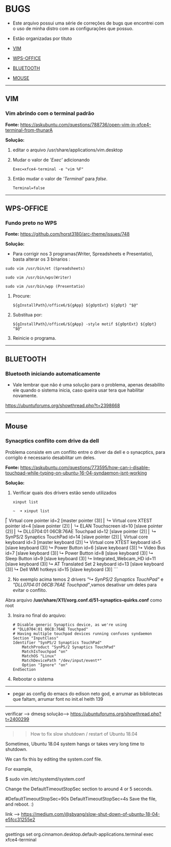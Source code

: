 BUGS
====

* Este arquivo possui uma série de correções de bugs que encontrei com o uso de minha distro com as configurações que possuo.

* Estão organizadas por tituto



- [VIM](#vim)

- [WPS-OFFICE](#wps-office)

- [BLUETOOTH](#bluetooth)

- [MOUSE](#mouse)


---
VIM
---


###  Vim abrindo com o terminal padrão

**Fonte:**  https://askubuntu.com/questions/788736/open-vim-in-xfce4-terminal-from-thunarA

**Solução:**

1. editar o arquivo  /usr/share/applications/vim.desktop 
 
2. Mudar o valor de *'Exec'* adicionando

    ```
    Exec=xfce4-terminal -e "vim %F" 
   
    ```
 3. Então mudar o valor de *'Terminal'*  para  *false*.

    ``` 
    Terminal=false 
    ```

-------------------------------------------------------------------------------------------


WPS-OFFICE
----------

### Fundo preto no WPS

**Fonte:** https://github.com/horst3180/arc-theme/issues/748

**Solução:**

* Para corrigir nos 3 programas(Writer, Spreadsheets e Presentatio), basta alterar os 3 binarios :

```
sudo vim /usr/bin/et (Spreadsheets)

sudo vim /usr/bin/wps(Writer)

sudo vim /usr/bin/wpp (Presentatio)
```

1. Procure:

    ```
    ${gInstallPath}/office6/${gApp} ${gOptExt} ${gOpt} "$@"
    ```
2. Substitua por:

    ```
    ${gInstallPath}/office6/${gApp} -style motif ${gOptExt} ${gOpt} "$@"
    ```

3. Reinicie o programa.

---------------------------------------------------------------------------------------------

BLUETOOTH
---------

### Bluetooth iniciando automaticamente

* Vale lembrar que não é uma solução para o problema, apenas desabilito ele quando o sistema inicia, caso queira usar tera que habilitar novamente.

https://ubuntuforums.org/showthread.php?t=2398668

----------------------------------------------------------------------------------------------

Mouse
-----

### Synacptics conflito com drive da dell

Problema consiste em um conflito entre o driver da dell e o synacptics, para corrigilo é necessario desabilitar um deles.

**Fonte:** https://askubuntu.com/questions/773595/how-can-i-disable-touchpad-while-typing-on-ubuntu-16-04-syndaemon-isnt-working

**Solução:**

1. Verificar quais dos drivers estão sendo utilizados 

    ```
    xinput list
    ```

    ```
    ~  ➜ xinput list
⎡ Virtual core pointer                      	id=2	[master pointer  (3)]
⎜   ↳ Virtual core XTEST pointer              	id=4	[slave  pointer  (2)]
⎜   ↳ ELAN Touchscreen                        	id=10	[slave  pointer  (2)]
⎜   ↳ DLL0704:01 06CB:76AE Touchpad           	id=12	[slave  pointer  (2)]
⎜   ↳ SynPS/2 Synaptics TouchPad              	id=14	[slave  pointer  (2)]
⎣ Virtual core keyboard                     	id=3	[master keyboard (2)]
    ↳ Virtual core XTEST keyboard             	id=5	[slave  keyboard (3)]
    ↳ Power Button                            	id=6	[slave  keyboard (3)]
    ↳ Video Bus                               	id=7	[slave  keyboard (3)]
    ↳ Power Button                            	id=8	[slave  keyboard (3)]
    ↳ Sleep Button                            	id=9	[slave  keyboard (3)]
    ↳ Integrated_Webcam_HD                    	id=11	[slave  keyboard (3)]
    ↳ AT Translated Set 2 keyboard            	id=13	[slave  keyboard (3)]
    ↳ Dell WMI hotkeys                        	id=15	[slave  keyboard (3)]
    ```

2. No exemplo acima temos 2 drivers *"↳ SynPS/2 Synaptics TouchPad"* e  *"DLL0704:01 06CB:76AE Touchpad"*,vamos desativar um deles para evitar o conflito.

Abra arquivo **/usr/share/X11/xorg.conf.d/51-synaptics-quirks.conf** como root

3. Insira no final do arquivo:

    ```
    # Disable generic Synaptics device, as we're using
    # "DLL0704:01 06CB:76AE Touchpad"
    # Having multiple touchpad devices running confuses syndaemon
    Section "InputClass"
    Identifier "SynPS/2 Synaptics TouchPad"
        MatchProduct "SynPS/2 Synaptics TouchPad"
        MatchIsTouchpad "on"
        MatchOS "Linux"
        MatchDevicePath "/dev/input/event*"
        Option "Ignore" "on"
    EndSection 
    ```

4. Rebootar o sistema

-----------------------------------------------------------------------------








* pegar as config do emacs do edison neto god, e arrumar as bibliotecas que faltam, arrumar font no init.el heith 139

_______________________________________________________________________________
verificar --> dmesg
 solução--> https://ubuntuforums.org/showthread.php?t=2400299

________________________________________________________________________________
>>How to fix slow shutdown / restart of Ubuntu 18.04

Sometimes, Ubuntu 18.04 system hangs or takes very long time to shutdown.

We can fix this by editing the system.conf file.

For example,

$ sudo vim /etc/systemd/system.conf

Change the DefaultTimeoutStopSec section to around 4 or 5 seconds.

#DefaultTimeoutStopSec=90s
DefaultTimeoutStopSec=4s
Save the file, and reboot. :)

link --> https://medium.com/@sbyang/slow-shut-down-of-ubuntu-18-04-e5fcc31255e2
________________________________________________________________________________


gsettings set org.cinnamon.desktop.default-applications.terminal exec xfce4-terminal
